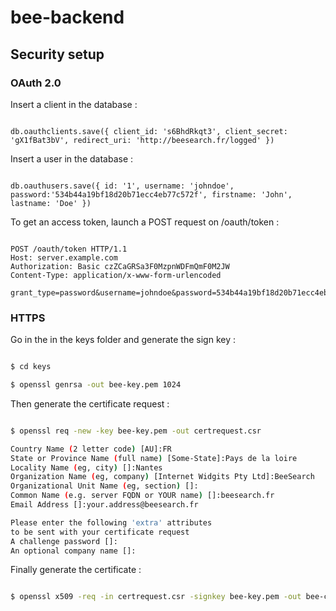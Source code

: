 # bee-backend

## Security setup

### OAuth 2.0

Insert a client in the database :

```

db.oauthclients.save({ client_id: 's6BhdRkqt3', client_secret: 'gX1fBat3bV', redirect_uri: 'http://beesearch.fr/logged' })

```

Insert a user in the database :

```

db.oauthusers.save({ id: '1', username: 'johndoe', password:'534b44a19bf18d20b71ecc4eb77c572f', firstname: 'John', lastname: 'Doe' })

```

To get an access token, launch a POST request on /oauth/token :

```

POST /oauth/token HTTP/1.1
Host: server.example.com
Authorization: Basic czZCaGRSa3F0MzpnWDFmQmF0M2JW
Content-Type: application/x-www-form-urlencoded

grant_type=password&username=johndoe&password=534b44a19bf18d20b71ecc4eb77c572f

```


### HTTPS

Go in the in the keys folder and generate the sign key :

```bash

$ cd keys

$ openssl genrsa -out bee-key.pem 1024

```

Then generate the certificate request :

```bash

$ openssl req -new -key bee-key.pem -out certrequest.csr

Country Name (2 letter code) [AU]:FR
State or Province Name (full name) [Some-State]:Pays de la loire
Locality Name (eg, city) []:Nantes
Organization Name (eg, company) [Internet Widgits Pty Ltd]:BeeSearch
Organizational Unit Name (eg, section) []:
Common Name (e.g. server FQDN or YOUR name) []:beesearch.fr
Email Address []:your.address@beesearch.fr

Please enter the following 'extra' attributes
to be sent with your certificate request
A challenge password []:
An optional company name []:

```

Finally generate the certificate :

```bash

$ openssl x509 -req -in certrequest.csr -signkey bee-key.pem -out bee-cert.pem

```
